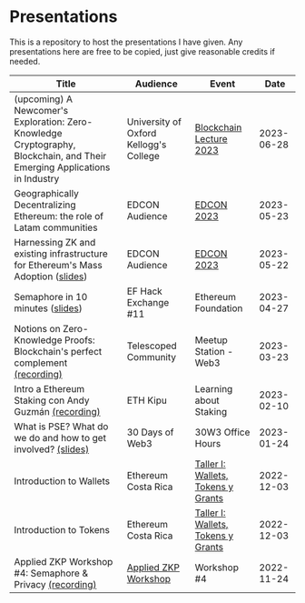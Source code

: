 # Presentations
This is a repository to host the presentations I have given. Any presentations here are free to be copied, just give reasonable credits if needed.

|     Title     |     Audience     |     Event     |     Date     |
|     -----     |     -------      |     --------  |      ------- |
|(upcoming) A Newcomer's Exploration: Zero-Knowledge Cryptography, Blockchain, and Their Emerging Applications in Industry | University of Oxford Kellogg's College | [Blockchain Lecture 2023](https://www.eventbrite.co.uk/e/blockchain-lecture-2023-tickets-638024698047) | 2023-06-28 |
| Geographically Decentralizing Ethereum: the role of Latam communities | EDCON Audience | [EDCON 2023](https://edcon.io/) | 2023-05-23 |
| Harnessing ZK and existing infrastructure for Ethereum's Mass Adoption ([slides](https://docs.google.com/presentation/d/1fT7tUlozv05NmCxnJQt6X4AB9VOroVjYOJjl8G16yJQ/edit?usp=sharing))| EDCON Audience | [EDCON 2023](https://edcon.io/) | 2023-05-22 |
| Semaphore in 10 minutes ([slides](https://www.canva.com/design/DAFh9pEvVIY/Tf-RBTkFlDysqMAbn5qHeg/view?utm_content=DAFh9pEvVIY&utm_campaign=designshare&utm_medium=link&utm_source=publishsharelink)) | EF Hack Exchange #11 | Ethereum Foundation | 2023-04-27 |
| Notions on Zero-Knowledge Proofs: Blockchain's perfect complement [(recording)](https://www.youtube.com/watch?v=52f2lo4fhH8) | Telescoped Community | Meetup Station - Web3 | 2023-03-23 |
| Intro a Ethereum Staking con Andy Guzmán [(recording)](https://www.youtube.com/watch?v=0hjqYOCvJcA&) | ETH Kipu | Learning about Staking | 2023-02-10 |
|What is PSE? What do we do and how to get involved? [(slides)](https://docs.google.com/presentation/d/1_9dZS--ryGfcCDB2b1dP8X4T4iCcd1E6fPHTQjeoPIA/edit?usp=sharing) | 30 Days of Web3 | 30W3 Office Hours | 2023-01-24 |  
| Introduction to Wallets | Ethereum Costa Rica | [Taller I: Wallets, Tokens y Grants](https://www.meetup.com/ethereumcr/events/289942493/) | 2022-12-03 |  
| Introduction to Tokens | Ethereum Costa Rica | [Taller I: Wallets, Tokens y Grants](https://www.meetup.com/ethereumcr/events/289942493/) | 2022-12-03 |
| Applied ZKP Workshop #4: Semaphore & Privacy [(recording)](https://www.youtube.com/watch?v=c0cKR78TIBg&t=8s)| [Applied ZKP Workshop](https://github.com/Poseidon-ZKP/Applied-ZKP-Workshop) | Workshop #4 | 2022-11-24 |


